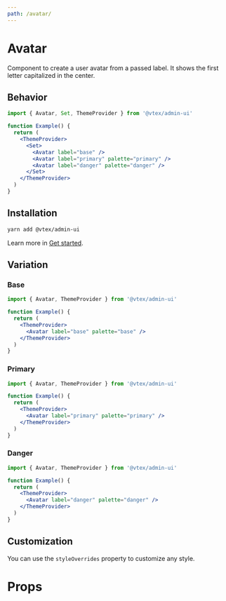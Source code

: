 ```yaml
---
path: /avatar/
---
```


# Avatar

Component to create a user avatar from a passed label. It shows the first letter capitalized in the center.

## Behavior

```jsx
import { Avatar, Set, ThemeProvider } from '@vtex/admin-ui'

function Example() {
  return (
    <ThemeProvider>
      <Set>
        <Avatar label="base" />
        <Avatar label="primary" palette="primary" />
        <Avatar label="danger" palette="danger" />
      </Set>
    </ThemeProvider>
  )
}
```

## Installation

```sh
yarn add @vtex/admin-ui
```

Learn more in [Get started](/docs/get-started/).

## Variation

### Base

```jsx
import { Avatar, ThemeProvider } from '@vtex/admin-ui'

function Example() {
  return (
    <ThemeProvider>
      <Avatar label="base" palette="base" />
    </ThemeProvider>
  )
}
```

### Primary

```jsx
import { Avatar, ThemeProvider } from '@vtex/admin-ui'

function Example() {
  return (
    <ThemeProvider>
      <Avatar label="primary" palette="primary" />
    </ThemeProvider>
  )
}
```

### Danger

```jsx
import { Avatar, ThemeProvider } from '@vtex/admin-ui'

function Example() {
  return (
    <ThemeProvider>
      <Avatar label="danger" palette="danger" />
    </ThemeProvider>
  )
}
```

## Customization

You can use the `styleOverrides` property to customize any style.

# Props

<proptypes heading="Avatar" component="Avatar" />
